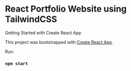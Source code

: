 # React Portfolio Website using TailwindCSS


Getting Started with Create React App

This project was bootstrapped with [Create React App](https://github.com/facebook/create-react-app).

Run:

### `npm start`


